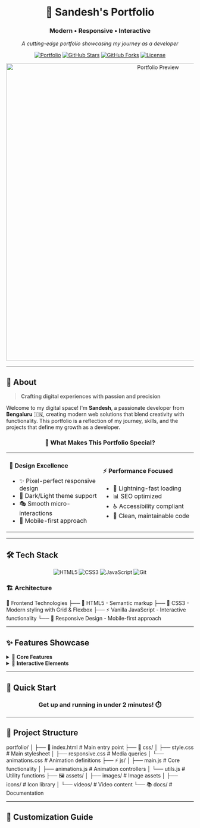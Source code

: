<div align="center">

# 🚀 Sandesh's Portfolio

### Modern • Responsive • Interactive

*A cutting-edge portfolio showcasing my journey as a developer*

[![Portfolio](https://img.shields.io/badge/Portfolio-Live-brightgreen?style=for-the-badge&logo=vercel)](https://imsandeshk.github.io/portfolio)
[![GitHub Stars](https://img.shields.io/github/stars/imsandeshk/portfolio?style=for-the-badge&logo=github)](https://github.com/imsandeshk/portfolio/stargazers)
[![GitHub Forks](https://img.shields.io/github/forks/imsandeshk/portfolio?style=for-the-badge&logo=github)](https://github.com/imsandeshk/portfolio/network/members)
[![License](https://img.shields.io/github/license/imsandeshk/portfolio?style=for-the-badge)](LICENSE)

<img src="https://user-images.githubusercontent.com/placeholder/portfolio-preview.png" alt="Portfolio Preview" width="800"/>

</div>

---

## 🎯 About

> **Crafting digital experiences with passion and precision**

Welcome to my digital space! I'm **Sandesh**, a passionate developer from **Bengaluru** 🇮🇳, creating modern web solutions that blend creativity with functionality. This portfolio is a reflection of my journey, skills, and the projects that define my growth as a developer.

<div align="center">

### 🌟 What Makes This Portfolio Special?

</div>

<table>
<tr>
<td width="50%">

#### 🎨 **Design Excellence**
- ✨ Pixel-perfect responsive design
- 🌙 Dark/Light theme support
- 🎭 Smooth micro-interactions
- 📱 Mobile-first approach

</td>
<td width="50%">

#### ⚡ **Performance Focused**
- 🚀 Lightning-fast loading
- 📊 SEO optimized
- ♿ Accessibility compliant
- 🔧 Clean, maintainable code

</td>
</tr>
</table>

---

## 🛠️ Tech Stack

<div align="center">

![HTML5](https://img.shields.io/badge/HTML5-E34F26?style=for-the-badge&logo=html5&logoColor=white)
![CSS3](https://img.shields.io/badge/CSS3-1572B6?style=for-the-badge&logo=css3&logoColor=white)
![JavaScript](https://img.shields.io/badge/JavaScript-F7DF1E?style=for-the-badge&logo=javascript&logoColor=black)
![Git](https://img.shields.io/badge/Git-F05032?style=for-the-badge&logo=git&logoColor=white)

</div>

### 🏗️ Architecture

🎨 Frontend Technologies
├── 📄 HTML5 - Semantic markup
├── 🎨 CSS3 - Modern styling with Grid & Flexbox
├── ⚡ Vanilla JavaScript - Interactive functionality
└── 📱 Responsive Design - Mobile-first approach


---

## ✨ Features Showcase

<details>
<summary>🎯 <strong>Core Features</strong></summary>

### 🌟 **Visual Excellence**
- **Responsive Grid Layout** - Seamless across all devices
- **Interactive Animations** - Engaging user experience
- **Modern Typography** - Carefully selected font pairs
- **Color Psychology** - Strategic color scheme

### ⚙️ **Technical Features**
- **Performance Optimized** - Fast loading times
- **Cross-browser Compatible** - Works everywhere
- **SEO Friendly** - Search engine optimized
- **Accessible Design** - WCAG compliant

</details>

<details>
<summary>🚀 <strong>Interactive Elements</strong></summary>

- 🎭 **Smooth Scrolling** navigation
- 🌊 **Parallax Effects** for depth
- 🎨 **Hover Animations** for engagement
- 📱 **Touch Gestures** for mobile
- ⚡ **Loading Animations** for feedback

</details>

---

## 🚀 Quick Start

<div align="center">

### Get up and running in under 2 minutes! ⏱️

</div>


---

## 📁 Project Structure

portfolio/
│
├── 📄 index.html # Main entry point
├── 🎨 css/
│ ├── style.css # Main stylesheet
│ ├── responsive.css # Media queries
│ └── animations.css # Animation definitions
├── ⚡ js/
│ ├── main.js # Core functionality
│ ├── animations.js # Animation controllers
│ └── utils.js # Utility functions
├── 🖼️ assets/
│ ├── images/ # Image assets
│ ├── icons/ # Icon library
│ └── videos/ # Video content
└── 📚 docs/ # Documentation



---

## 🎨 Customization Guide

<div align="center">

